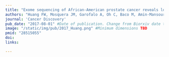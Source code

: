 ```yaml
---
title: "Exome sequencing of African-American prostate cancer reveals loss-of-function ERF mutations"
authors: "Huang FW, Mosquera JM, Garofalo A, Oh C, Baco M, Amin-Mansour A, Rabasha B, Bahl S, **Mullane SA**, Robinson BD, Aldubayan S, Khani F, Karir B, Kim E, Chimene-Weiss J, Hofree M, Romanel A, Osborne JR, Kim JW, Azabdaftari G, Woloszynska-Read A, Sfanos K, De Marzo AM, Demichelis F Gabriel S, Van Allen EM, Mesirov J, Tamayo P, Rubin MA, Powell IJ, Garraway LA."
journal: 'Cancer Discovery'
pub_date: "2017-08-01" #Date of publication. Change from Biorxiv date to Journal date once accepted
image: "/static/img/pub/2017_Huang.png" #Minimum dimensions TBD
pmid: "28515055"
doi: 
links:

---
```

